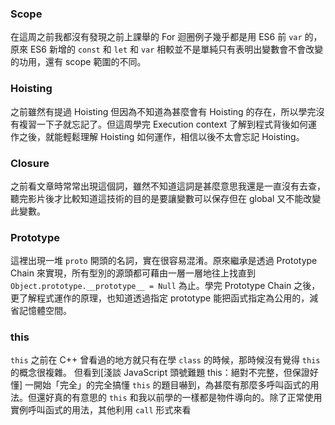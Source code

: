 
### Scope
在這周之前我都沒有發現之前上課舉的 For 迴圈例子幾乎都是用 ES6 前 `var` 的，原來 ES6 新增的 `const` 和 `let` 和 `var` 相較並不是單純只有表明出變數會不會改變的功用，還有 scope 範圍的不同。

### Hoisting
之前雖然有提過 Hoisting 但因為不知道為甚麼會有 Hoisting 的存在，所以學完沒有複習一下子就忘記了。但這周學完 Execution context 了解到程式背後如何運作之後，就能輕鬆理解 Hoisting 如何運作，相信以後不太會忘記 Hoisting。

### Closure
之前看文章時常常出現這個詞，雖然不知道這詞是甚麼意思我還是一直沒有去查，聽完影片後才比較知道這技術的目的是要讓變數可以保存但在 global 又不能改變此變數。

### Prototype
這裡出現一堆 `proto` 開頭的名詞，實在很容易混淆。原來繼承是透過 Prototype Chain 來實現，所有型別的源頭都可藉由一層一層地往上找直到 `Object.prototype.__prototype__ = Null` 為止。學完 Prototype Chain 之後，更了解程式運作的原理，也知道透過指定 prototype 能把函式指定為公用的，減省記憶體空間。

### this 
`this` 之前在 C++ 曾看過的地方就只有在學 `class` 的時候，那時候沒有覺得 `this` 的概念很複雜。 但看到[淺談 JavaScript 頭號難題 this：絕對不完整，但保證好懂] 一開始「完全」的完全搞懂 `this` 的題目嚇到，為甚麼有那麼多呼叫函式的用法。但還好真的有意思的 `this` 和我以前學的一樣都是物件導向的。除了正常使用實例呼叫函式的用法，其他利用 `call` 形式來看
